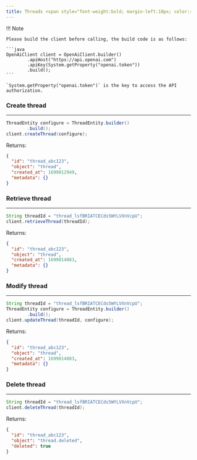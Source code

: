 ```yaml
---
title: Threads <span style="font-weight:bold; margin-left:10px; color:red;">Beta</span>
---
```


!!! Note

    Please build the client before calling, the build code is as follows:

    ```java
    OpenAiClient client = OpenAiClient.builder()
            .apiHost("https://api.openai.com")
            .apiKey(System.getProperty("openai.token"))
            .build();
    ```

    `System.getProperty("openai.token")` is the key to access the API authorization.

### Create thread

---

```java
ThreadEntity configure = ThreadEntity.builder()
        .build();
client.createThread(configure);
```

Returns:

```json
{
  "id": "thread_abc123",
  "object": "thread",
  "created_at": 1699012949,
  "metadata": {}
}
```

### Retrieve thread

---

```java
String threadId = "thread_lsfBRIATCECds5WYLVXnVcpU";
client.retrieveThread(threadId);
```

Returns:

```json
{
  "id": "thread_abc123",
  "object": "thread",
  "created_at": 1699014083,
  "metadata": {}
}
```

### Modify thread

---

```java
String threadId = "thread_lsfBRIATCECds5WYLVXnVcpU";
ThreadEntity configure = ThreadEntity.builder()
        .build();
client.updateThread(threadId, configure);
```

Returns:

```json
{
  "id": "thread_abc123",
  "object": "thread",
  "created_at": 1699014083,
  "metadata": {}
}
```

### Delete thread

---

```java
String threadId = "thread_lsfBRIATCECds5WYLVXnVcpU";
client.deleteThread(threadId);
```

Returns:

```json
{
  "id": "thread_abc123",
  "object": "thread.deleted",
  "deleted": true
}
```
